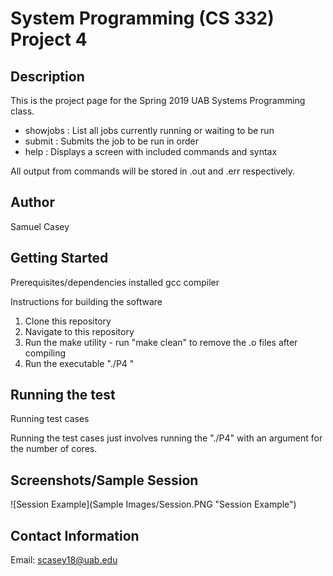 # System Programming (CS 332) Project 4

## Description
This is the project page for the Spring 2019 UAB Systems Programming class.
- showjobs     : List all jobs currently running or waiting to be run
- submit <job> : Submits the job to be run in order
- help         : Displays a screen with included commands and syntax

All output from commands will be stored in <jobid>.out and <jobid>.err respectively.

## Author
Samuel Casey

## Getting Started

Prerequisites/dependencies
installed gcc compiler 

Instructions for building the software
1. Clone this repository
2. Navigate to this repository 
3. Run the make utility - run "make clean" to remove the .o files after compiling
4. Run the executable "./P4 <number of cores>"

## Running the test

Running test cases

Running the test cases just involves running the "./P4" with an argument for the number of cores.


## Screenshots/Sample Session

![Session Example](Sample Images/Session.PNG "Session Example")

## Contact Information
Email: scasey18@uab.edu